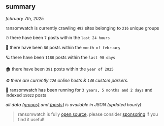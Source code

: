 
## summary
_february 7th, 2025_

ransomwatch is currently crawling `492` sites belonging to `216` unique groups

⏲ there have been `7` posts within the `last 24 hours`

🦈 there have been `80` posts within the `month of february`

🪐 there have been `1180` posts within the `last 90 days`

🏚 there have been `391` posts within the `year of 2025`

_⚙️ there are currently `126` online hosts & `140` custom parsers._

🦕 ransomwatch has been running for `3 years, 5 months and 2 days` and indexed `15022` posts

_all data  [(groups)](http://ransomwhat.telemetry.ltd/groups) and [(posts)](http://ransomwhat.telemetry.ltd/posts) is available in JSON (updated hourly)_

> ransomwatch is fully [open source](https://github.com/joshhighet/ransomwatch#ransomwatch--). please consider [sponsoring](https://github.com/sponsors/joshhighet) if you find it useful!
